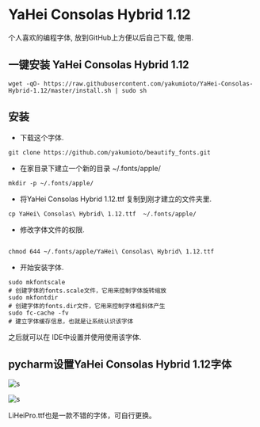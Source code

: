 # YaHei Consolas Hybrid 1.12

个人喜欢的编程字体, 放到GitHub上方便以后自己下载, 使用.


## 一键安装 YaHei Consolas Hybrid 1.12
```
wget -qO- https://raw.githubusercontent.com/yakumioto/YaHei-Consolas-Hybrid-1.12/master/install.sh | sudo sh
```

## 安装
+ 下载这个字体.
```
git clone https://github.com/yakumioto/beautify_fonts.git
```
+ 在家目录下建立一个新的目录 ~/.fonts/apple/
```
mkdir -p ~/.fonts/apple/
```
+ 将YaHei Consolas Hybrid 1.12.ttf 复制到刚才建立的文件夹里.
```
cp YaHei\ Consolas\ Hybrid\ 1.12.ttf  ~/.fonts/apple/
```
+ 修改字体文件的权限.
```

chmod 644 ~/.fonts/apple/YaHei\ Consolas\ Hybrid\ 1.12.ttf
```
+ 开始安装字体.
```
sudo mkfontscale
# 创建字体的fonts.scale文件，它用来控制字体旋转缩放
sudo mkfontdir
# 创建字体的fonts.dir文件，它用来控制字体粗斜体产生
sudo fc-cache -fv
# 建立字体缓存信息，也就是让系统认识该字体
```
之后就可以在 IDE中设置并使用使用该字体.

## pycharm设置YaHei Consolas Hybrid 1.12字体

![s](https://github.com/pyfaith/beautify_fonts/raw/master/assets/img/pycharm_setup_fonts1.png)

![s](https://github.com/pyfaith/beautify_fonts/raw/master/assets/img/pycharm_setup_fonts2.png)

LiHeiPro.ttf也是一款不错的字体，可自行更换。
